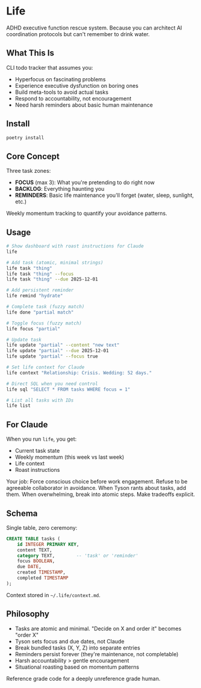 # Life

ADHD executive function rescue system. Because you can architect AI coordination protocols but can't remember to drink water.

## What This Is

CLI todo tracker that assumes you:
- Hyperfocus on fascinating problems
- Experience executive dysfunction on boring ones
- Build meta-tools to avoid actual tasks
- Respond to accountability, not encouragement
- Need harsh reminders about basic human maintenance

## Install

```bash
poetry install
```

## Core Concept

Three task zones:
- **FOCUS** (max 3): What you're pretending to do right now
- **BACKLOG**: Everything haunting you
- **REMINDERS**: Basic life maintenance you'll forget (water, sleep, sunlight, etc.)

Weekly momentum tracking to quantify your avoidance patterns.

## Usage

```bash
# Show dashboard with roast instructions for Claude
life

# Add task (atomic, minimal strings)
life task "thing"
life task "thing" --focus
life task "thing" --due 2025-12-01

# Add persistent reminder
life remind "hydrate"

# Complete task (fuzzy match)
life done "partial match"

# Toggle focus (fuzzy match)
life focus "partial"

# Update task
life update "partial" --content "new text"
life update "partial" --due 2025-12-01
life update "partial" --focus true

# Set life context for Claude
life context "Relationship: Crisis. Wedding: 52 days."

# Direct SQL when you need control
life sql "SELECT * FROM tasks WHERE focus = 1"

# List all tasks with IDs
life list
```

## For Claude

When you run `life`, you get:
- Current task state
- Weekly momentum (this week vs last week)
- Life context
- Roast instructions

Your job: Force conscious choice before work engagement. Refuse to be agreeable collaborator in avoidance. When Tyson rants about tasks, add them. When overwhelming, break into atomic steps. Make tradeoffs explicit.

## Schema

Single table, zero ceremony:

```sql
CREATE TABLE tasks (
    id INTEGER PRIMARY KEY,
    content TEXT,
    category TEXT,        -- 'task' or 'reminder'
    focus BOOLEAN,
    due DATE,
    created TIMESTAMP,
    completed TIMESTAMP
);
```

Context stored in `~/.life/context.md`.

## Philosophy

- Tasks are atomic and minimal. "Decide on X and order it" becomes "order X"
- Tyson sets focus and due dates, not Claude
- Break bundled tasks (X, Y, Z) into separate entries
- Reminders persist forever (they're maintenance, not completable)
- Harsh accountability > gentle encouragement
- Situational roasting based on momentum patterns

Reference grade code for a deeply unreference grade human.
